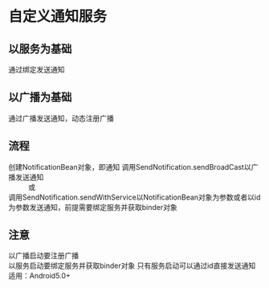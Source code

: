 # 自定义通知服务
## 以服务为基础
通过绑定发送通知
## 以广播为基础
通过广播发送通知，动态注册广播
## 流程
创建NotificationBean对象，即通知
调用SendNotification.sendBroadCast以广播发送通知
<br>&nbsp;&nbsp;&nbsp;&nbsp;&nbsp;&nbsp;&nbsp;&nbsp;&nbsp;&nbsp;或<br>
调用SendNotification.sendWithService以NotificationBean对象为参数或者以id为参数发送通知，前提需要绑定服务并获取binder对象
## 注意
以广播启动要注册广播<br>
以服务启动要绑定服务并获取binder对象
只有服务启动可以通过id直接发送通知<br>
适用：Android5.0+
